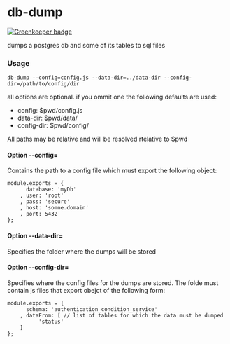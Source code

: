 # db-dump

[![Greenkeeper badge](https://badges.greenkeeper.io/eventEmitter/db-dump.svg)](https://greenkeeper.io/)

dumps a postgres db and some of its tables to sql files

### Usage

    db-dump --config=config.js --data-dir=../data-dir --config-dir=/path/to/config/dir


all options are optional. if you ommit one the following defaults are used:

- config: $pwd/config.js
- data-dir: $pwd/data/
- config-dir: $pwd/config/


All paths may be relative and will be resolved rtelative to $pwd


#### Option --config=

Contains the path to a config file which must export the following object:

    module.exports = {
          database: 'myDb'
        , user: 'root'
        , pass: 'secure'
        , host: 'somne.domain'
        , port: 5432
    };


#### Option --data-dir=

Specifies the folder where the dumps will be stored


#### Option --config-dir=

Specifies where the config files for the dumps are stored. The folde must contain js files that export obejct of the following form:


    module.exports = {
          schema: 'authentication_condition_service'
        , dataFrom: [ // list of tables for which the data must be dumped
              'status'
        ]
    };

